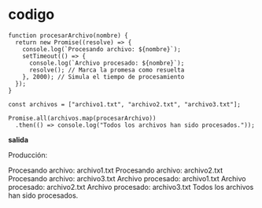 # codigo

```
function procesarArchivo(nombre) {
  return new Promise((resolve) => {
    console.log(`Procesando archivo: ${nombre}`);
    setTimeout(() => {
      console.log(`Archivo procesado: ${nombre}`);
      resolve(); // Marca la promesa como resuelta
    }, 2000); // Simula el tiempo de procesamiento
  });
}

const archivos = ["archivo1.txt", "archivo2.txt", "archivo3.txt"];

Promise.all(archivos.map(procesarArchivo))
  .then(() => console.log("Todos los archivos han sido procesados."));

```

**salida**

Producción:

Procesando archivo: archivo1.txt
Procesando archivo: archivo2.txt
Procesando archivo: archivo3.txt
Archivo procesado: archivo1.txt
Archivo procesado: archivo2.txt
Archivo procesado: archivo3.txt
Todos los archivos han sido procesados.
